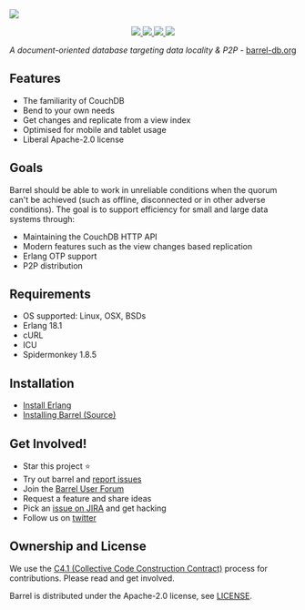 
<img src="https://raw.githubusercontent.com/barrel-db/media/master/banner/barrel-banner-groupfb.png">

<p align="center">
   <a href="https://travis-ci.org/barrel-db/barrel-platform">
        <img src="https://img.shields.io/travis/barrel-db/barrel-platform.svg?style=flat-square">
   </a>
   
   <a href="https://github.com/barrel-db/barrel-platform/blob/master/LICENSE">
        <img src="https://img.shields.io/badge/license-Apache--2.0-blue.svg?style=flat-square">
   </a>

   <a href="https://twitter.com/barreldb">
        <img src="https://img.shields.io/badge/twitter-%40barreldb-55acee.svg?style=flat-square">
   </a>

   <a href="https://docs.barrel-db.org/">
        <img src="https://img.shields.io/badge/docs-readme.io-ff69b4.svg?style=flat-square">
   </a>
</p>

<p align="center"><i>A document-oriented database targeting data locality & P2P</i> - <a href="https://barrel-db.org/" target="_blank">barrel-db.org</a></p>


## Features

- The familiarity of CouchDB
- Bend to your own needs
- Get changes and replicate from a view index
- Optimised for mobile and tablet usage
- Liberal Apache-2.0 license


## Goals

Barrel should be able to work in unreliable conditions when the
quorum can't be achieved (such as offline, disconnected or in other
adverse conditions). The goal is to support efficiency for small and 
large data systems through:

- Maintaining the CouchDB HTTP API
- Modern features such as the view changes based replication
- Erlang OTP support
- P2P distribution


## Requirements

- OS supported: Linux, OSX, BSDs
- Erlang 18.1
- cURL
- ICU
- Spidermonkey 1.8.5


## Installation

 - [Install Erlang](https://docs.barrel-db.org/docs/install-erlang)
 - [Installing Barrel (Source)](https://docs.barrel-db.org/docs/installing-barrel-from-sources)


## Get Involved!

* Star this project :star:
* Try out barrel and [report issues](https://barrel-db.atlassian.net)
* Join the [Barrel User Forum](https://users.barrel-db.org/)
* Request a feature and share ideas
* Pick an [issue on JIRA](https://barrel-db.atlassian.net/) and get hacking
* Follow us on [twitter](https://twitter.com/barreldb)


## Ownership and License

We use the [C4.1 (Collective Code Construction
Contract)](http://rfc.zeromq.org/spec:22) process for contributions. Please read and get involved.

Barrel is distributed under the Apache-2.0 license, see [LICENSE](https://github.com/pjhampton/barrel-platform/blob/couch-1.x/LICENSE).